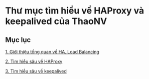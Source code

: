 # Thư mục tìm hiểu về HAProxy và keepalived của ThaoNV

## Mục lục

[1. Giới thiệu tổng quan về HA, Load Balancing](./docs/intro.md)

[2. Tìm hiểu sâu về HAProxy](./docs/deep-dive-into-haproxy.md)

[3. Tìm hiểu sâu về keepalived](./docs/deep-dive-into-keepalive.md)
